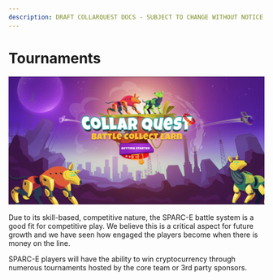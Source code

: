 ```yaml
---
description: DRAFT COLLARQUEST DOCS - SUBJECT TO CHANGE WITHOUT NOTICE.
---
```


# Tournaments

![CollarQuest a Metaverse Play2Earn Ecosystem](<../../../../.gitbook/assets/image (4).png>)

Due to its skill-based, competitive nature, the SPARC-E battle system is a good fit for competitive play. We believe this is a critical aspect for future growth and we have seen how engaged the players become when there is money on the line.&#x20;

SPARC-E players will have the ability to win cryptocurrency through numerous tournaments hosted by the core team or 3rd party sponsors.
